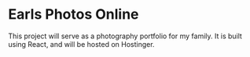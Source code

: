 # Earls Photos Online

This project will serve as a photography portfolio for my family. It is built using React, and will be hosted on Hostinger.
